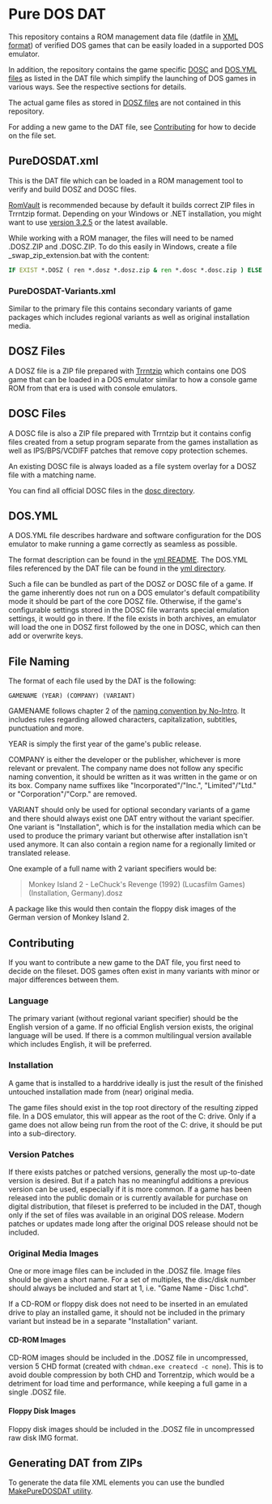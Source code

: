 # Pure DOS DAT
This repository contains a ROM management data file (datfile in [XML format](http://www.logiqx.com/Dats/datafile.dtd))
of verified DOS games that can be easily loaded in a supported DOS emulator.

In addition, the repository contains the game specific [DOSC](#dosc-files) and [DOS.YML files](#dosyml) as listed
in the DAT file which simplify the launching of DOS games in various ways. See the respective sections for details.

The actual game files as stored in [DOSZ files](#dosz-files) are not contained in this repository.

For adding a new game to the DAT file, see [Contributing](#contributing) for how to decide on the file set.

## PureDOSDAT.xml
This is the DAT file which can be loaded in a ROM management tool to verify and build DOSZ and DOSC files.

[RomVault](https://www.romvault.com/) is recommended because by default it builds correct ZIP files in Trrntzip format.
Depending on your Windows or .NET installation, you might want to use [version 3.2.5](https://www.romvault.com/download/ROMVault_V3.2.5.zip) or the latest available.

While working with a ROM manager, the files will need to be named .DOSZ.ZIP and .DOSC.ZIP.
To do this easily in Windows, create a file _swap_zip_extension.bat with the content:
```bat
IF EXIST *.DOSZ ( ren *.dosz *.dosz.zip & ren *.dosc *.dosc.zip ) ELSE ( ren *.dosz.zip *. & ren *.dosc.zip *. )
```

### PureDOSDAT-Variants.xml
Similar to the primary file this contains secondary variants of game packages which includes regional variants as well as original installation media.

## DOSZ Files
A DOSZ file is a ZIP file prepared with [Trrntzip](https://www.romvault.com/trrntzip/) which contains one DOS game
that can be loaded in a DOS emulator similar to how a console game ROM from that era is used with console emulators.

## DOSC Files
A DOSC file is also a ZIP file prepared with Trrntzip but it contains config files created from a setup program
separate from the games installation as well as IPS/BPS/VCDIFF patches that remove copy protection schemes.

An existing DOSC file is always loaded as a file system overlay for a DOSZ file with a matching name.

You can find all official DOSC files in the [dosc directory](dosc).

## DOS.YML
A DOS.YML file describes hardware and software configuration for the DOS emulator to make running a game correctly as seamless as possible.

The format description can be found in the [yml README](yml/README.md).
The DOS.YML files referenced by the DAT file can be found in the [yml directory](yml).

Such a file can be bundled as part of the DOSZ or DOSC file of a game. If the game inherently does not run on a DOS emulator's
default compatibility mode it should be part of the core DOSZ file. Otherwise, if the game's configurable settings stored in
the DOSC file warrants special emulation settings, it would go in there. If the file exists in both archives, an emulator will
load the one in DOSZ first followed by the one in DOSC, which can then add or overwrite keys.

## File Naming
The format of each file used by the DAT is the following:
```
GAMENAME (YEAR) (COMPANY) (VARIANT)
```

GAMENAME follows chapter 2 of the [naming convention by No-Intro](https://datomatic.no-intro.org/stuff/The%20Official%20No-Intro%20Convention%20(20071030).pdf).
It includes rules regarding allowed characters, capitalization, subtitles, punctuation and more.

YEAR is simply the first year of the game's public release.

COMPANY is either the developer or the publisher, whichever is more relevant or prevalent. The company name does not follow any specific naming convention,
it should be written as it was written in the game or on its box. Company name suffixes like "Incorporated"/"Inc.", "Limited"/"Ltd." or "Corporation"/"Corp." are removed.

VARIANT should only be used for optional secondary variants of a game and there should always exist one DAT entry without the variant specifier.
One variant is "Installation", which is for the installation media which can be used to produce the primary variant but otherwise after installation isn't used anymore.
It can also contain a region name for a regionally limited or translated release.

One example of a full name with 2 variant specifiers would be:

> Monkey Island 2 - LeChuck's Revenge (1992) (Lucasfilm Games) (Installation, Germany).dosz

A package like this would then contain the floppy disk images of the German version of Monkey Island 2.

## Contributing
If you want to contribute a new game to the DAT file, you first need to decide on the fileset. DOS games often exist in many
variants with minor or major differences between them.

### Language
The primary variant (without regional variant specifier) should be the English version of a game.
If no official English version exists, the original language will be used.
If there is a common multilingual version available which includes English, it will be preferred.

### Installation
A game that is installed to a harddrive ideally is just the result of the finished untouched installation made from (near) original media.

The game files should exist in the top root directory of the resulting zipped file. In a DOS emulator, this will appear as the root of the C: drive.
Only if a game does not allow being run from the root of the C: drive, it should be put into a sub-directory.

### Version Patches
If there exists patches or patched versions, generally the most up-to-date version is desired. But if a patch has no meaningful additions
a previous version can be used, especially if it is more common. If a game has been released into the public domain or is currently available
for purchase on digital distribution, that fileset is preferred to be included in the DAT, though only if the set of files was available in
an original DOS release. Modern patches or updates made long after the original DOS release should not be included.

### Original Media Images
One or more image files can be included in the .DOSZ file.
Image files should be given a short name. For a set of multiples, the disc/disk number should always be included and start at 1, i.e. "Game Name - Disc 1.chd".

If a CD-ROM or floppy disk does not need to be inserted in an emulated drive to play an installed game,
it should not be included in the primary variant but instead be in a separate "Installation" variant.

#### CD-ROM Images
CD-ROM images should be included in the .DOSZ file in uncompressed, version 5 CHD format (created with `chdman.exe createcd -c none`).
This is to avoid double compression by both CHD and Torrentzip, which would be a detriment for load time and performance,
while keeping a full game in a single .DOSZ file.

#### Floppy Disk Images
Floppy disk images should be included in the .DOSZ file in uncompressed raw disk IMG format.

## Generating DAT from ZIPs
To generate the data file XML elements you can use the bundled [MakePureDOSDAT utility](MakePureDOSDAT).
